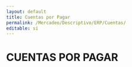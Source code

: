 ```yaml
---
layout: default
title: Cuentas por Pagar
permalink: /Mercadeo/Descriptivo/ERP/Cuentas/
editable: si
---
```


# CUENTAS POR PAGAR
